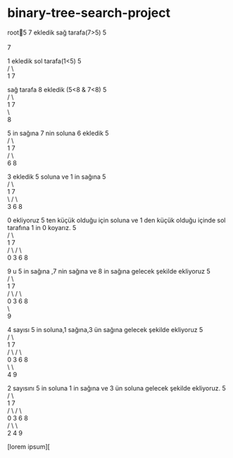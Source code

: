 # binary-tree-search-project
root5
7 ekledik  sağ tarafa(7>5) 
	   5	
		\
		      7

1 ekledik sol tarafa(1<5)
			5		
		/		\	
	1				7
					
					

 sağ tarafa 8 ekledik (5<8 & 7<8)
			5				
		 /		  \			
	 1				7		
						\	
							8
							
							

5 in sağına 7 nin soluna 6 ekledik
			5				
		/		\			
	1				7		
				/		\	
			6				8
							

3 ekledik 5 soluna ve 1 in sağına
								5						
						/			\					
					1					7				
						\			/		\			
							3	6				8		
														
														
														



0 ekliyoruz 5 ten küçük olduğu için soluna ve 1 den küçük olduğu içinde sol tarafına 1 in 0 koyarız.
					5				
			/			\			
		1					7		
	/		\			/		\	
0				3	6				8

9 u 5 in sağına ,7 nin sağına ve 8 in sağına gelecek şekilde ekliyoruz
						5									
					/			\							
				1					7						
			/		\			/		\					
		0				3	6				8				
												\			
													9		

4 sayısı 5 in soluna,1 sağına,3 ün sağına gelecek şekilde ekliyoruz
						5									
					/			\							
				1					7						
			/		\			/		\					
		0				3	6				8				
							\					\			
								4					9		

2 sayısını 5 in soluna 1 in sağına ve 3 ün soluna gelecek şekilde ekliyoruz.
						5									
					/			\							
				1					7						
			/		\			/		\					
		0				3	6				8				
					/		\					\			
				2				4					9		



[lorem ipsum][
